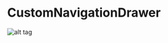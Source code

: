 # CustomNavigationDrawer
![alt tag](http://phelat.com/Git/CustomNavigationDrawer/CustomNavigationDrawer.gif)

